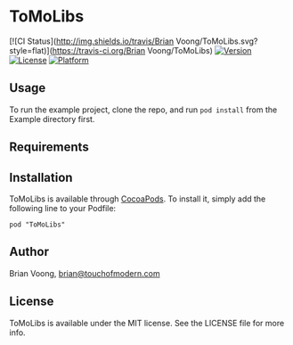 # ToMoLibs

[![CI Status](http://img.shields.io/travis/Brian Voong/ToMoLibs.svg?style=flat)](https://travis-ci.org/Brian Voong/ToMoLibs)
[![Version](https://img.shields.io/cocoapods/v/ToMoLibs.svg?style=flat)](http://cocoadocs.org/docsets/ToMoLibs)
[![License](https://img.shields.io/cocoapods/l/ToMoLibs.svg?style=flat)](http://cocoadocs.org/docsets/ToMoLibs)
[![Platform](https://img.shields.io/cocoapods/p/ToMoLibs.svg?style=flat)](http://cocoadocs.org/docsets/ToMoLibs)

## Usage

To run the example project, clone the repo, and run `pod install` from the Example directory first.

## Requirements

## Installation

ToMoLibs is available through [CocoaPods](http://cocoapods.org). To install
it, simply add the following line to your Podfile:

    pod "ToMoLibs"

## Author

Brian Voong, brian@touchofmodern.com

## License

ToMoLibs is available under the MIT license. See the LICENSE file for more info.

